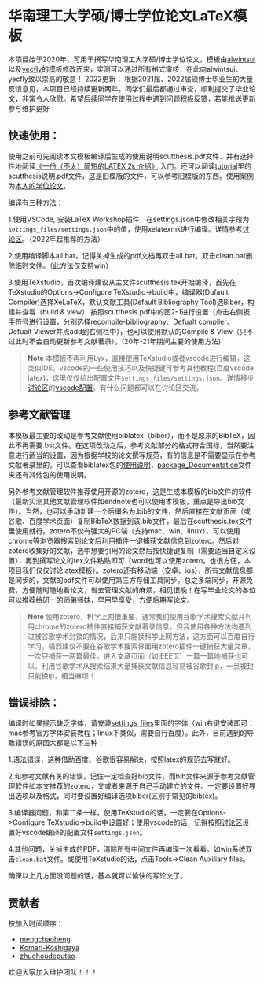 # 华南理工大学硕/博士学位论文LaTeX模板

本项目始于2020年，可用于撰写华南理工大学硕/博士学位论文。模板由[alwintsui](https://github.com/alwintsui/scutthesis)以及[yecfly](https://github.com/yecfly/scut-thesis)的模板修改而来，实测可以通过所有格式审核，在此向alwintsui、yecfly致以崇高的敬意！
2022更新：
根据2021届、2022届硕博士毕业生的大量反馈意见，本项目已经持续更新两年。同学们最后都通过审查，顺利提交了毕业论文，非常令人欣慰。希望后续同学在使用过程中遇到问题积极反馈，若能推送更新参与维护更好！
## 快速使用：

使用之前可先阅读本文模板编译后生成的使用说明scutthesis.pdf文件、并有选择性地阅读[《一份（不太）简短的LATEX 2ε 介绍》](https://github.com/CTeX-org/lshort-zh-cn.git) 入门。还可以阅读[tutorial](https://github.com/mengchaoheng/SCUT_thesis/tree/master/tutorial)里的scutthesis说明.pdf文件，这是旧模版的文件，可以参考旧模版的东西。使用案例为[本人的学位论文](https://github.com/mengchaoheng/SCUTthesis-mengchaoheng.git)。

编译有三种方法：

1.使用VSCode, 安装LaTeX Workshop插件，在settings.json中修改相关字段为`settings_files/settings.json`中的值，使用xelatexmk进行编译。详情参考[讨论区](https://github.com/mengchaoheng/SCUT_thesis/discussions)。（2022年起推荐的方法）

2.使用编译脚本all.bat，记得关掉生成的pdf文档再双击all.bat。双击clean.bat删除临时文件。（此方法仅支持win）

3.使用TeXstudio，首次编译建议从主文件scutthesis.tex开始编译，首先在TeXstudio的Options->Configure TeXstudio->build中，编译器(Dufault Compiler)选择XeLaTeX，默认文献工具(Default Bibliography Tool)选Biber，构建并查看（build & view） 按照scutthesis.pdf中的图2-1进行设置（点击右侧扳手符号进行设置，分别选择recompile-bibliography、Defualt compiler、Defualt Viewer并点add到右侧栏中），也可以使用默认的Compile & View（只不过此时不会自动更新参考文献著录）。(20年-21年期间主要的使用方法)

> **Note** 本模板不再利用Lyx，直接使用TeXstudio或者vscode进行编辑，这类似IDE。vscode的一些使用技巧以及快捷键可参考其他教程(百度vscode latex)，这里仅仅给出配置文件`settings_files/settings.json`。详情移步[讨论区](https://github.com/mengchaoheng/SCUT_thesis/discussions)的[vscode配置](https://github.com/mengchaoheng/SCUT_thesis/discussions/6)。有什么问题都可以在讨论区交流。

## 参考文献管理

本模板最主要的改动是参考文献使用biblatex（biber），而不是原来的BibTeX，因此不再需要.bst文件。在这项改动之后，参考文献部分的格式符合国标，当然要注意进行适当的设置，因为根据学校的论文撰写规范，有的信息是不需要显示在参考文献著录里的。可以查看biblatex包的[使用说明](https://github.com/mengchaoheng/SCUT_thesis/blob/master/settings_files/package_Documentation/biblatex-gb7714-2015.pdf)，[package_Documentation](https://github.com/mengchaoheng/SCUT_thesis/tree/master/settings_files/package_Documentation)文件夹还有其他包的使用说明。

另外参考文献管理软件推荐使用开源的zotero，这是生成本模板的bib文件的软件（最新实测其他文献管理软件如endnote也可以使用本模板，重点是导出bib文件）。当然，也可以手动新建一个后缀名为.bib的文件，然后直接在文献页面（或谷歌、百度学术页面）复制BibTeX数据到该.bib文件，最后在scutthesis.tex文件里使用就行。zotero不仅有强大的PC端（支持mac、win、linux），可以使用chrome等浏览器搜索到论文后利用插件一键捕获文献信息到zotero。然后对zotero收集好的文献，选中想要引用的论文然后按快捷键复制（需要适当自定义设置），再到撰写论文的tex文件粘贴即可（word也可以使用zotero，也很方便，本项目我们仅仅讨论latex模板）。zotero还有移动端（安卓、ios），所有文献信息都是同步的，文献的pdf文件可以使用第三方存储工具同步。总之多端同步，开源免费，方便随时随地看论文，省去管理文献的麻烦，相见恨晚！在写毕业论文的各位可以推荐给研一的师弟师妹，早用早享受，方便后期写论文。

> **Note** 使用zotero，科学上网很重要，通常我们使用谷歌学术搜索文献并利用chrome的zotero插件直接捕获文献著录信息。但我使用各种方法均遇到过被谷歌学术封锁的情况，后来只能换科学上网方法，这方面可以百度自行学习。强烈建议不要在谷歌学术搜索界面用zotero插件一键捕获大量文章，一次只捕获一两篇最佳。进入文章页面（如IEEE页）一篇一篇地捕获也可以。利用谷歌学术从搜索结果大量捕获文献信息容易被谷歌封ip，一旦被封只能换ip，相当麻烦！

## 错误排除：

编译时如果提示缺乏字体，请安装[settings_files](https://github.com/mengchaoheng/SCUT_thesis/tree/master/settings_files)里面的字体（win右键安装即可；mac参考官方字体安装教程；linux下类似，需要自行百度）。此外，目前遇到的导致错误的原因大都是以下三种：

1.语法错误，这种借助百度、谷歌很容易解决，按照latex的规范去写就好。

2.和参考文献有关的错误，记住一定检查好bib文件，而bib文件来源于参考文献管理软件如本文推荐的zotero，又或者来源于自己手动建立的文件。一定要设置好导出选项以及格式，同时要设置好编译选项biber(区别于常见的bibtex)。

3.编译器问题，和第二条一样，使用TeXstudio的话，一定要在Options->Configure TeXstudio->build中设置好；使用vscode的话，记得按照[讨论区](https://github.com/mengchaoheng/SCUT_thesis/discussions)设置好vscode编译的配置文件`settings.json`。

4.其他问题，关掉生成的PDF，清除所有中间文件再编译一次看看。如win系统双击`clean.bat`文件。或使用TeXstudio的话，点击Tools->Clean Auxiliary files。

确保以上几方面没问题的话，基本就可以愉快的写论文了。

## 贡献者

按加入时间顺序：
  * [mengchaoheng](https://github.com/mengchaoheng)
  * [Komari-Koshigaya](https://github.com/Komari-Koshigaya)
  * [zhuohoudeputao](https://github.com/zhuohoudeputao)

欢迎大家加入维护团队！！！

